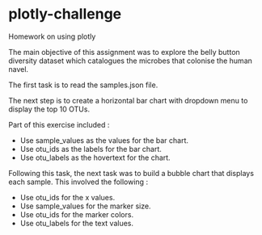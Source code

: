 # plotly-challenge
Homework on using plotly

The main objective of this assignment was to explore the belly button diversity dataset which catalogues the microbes that colonise the human navel. 

The first task is to read the samples.json file. 

The next step is to create a horizontal bar chart with dropdown menu to display the top 10 OTUs. 

Part of this exercise included : 
- Use sample_values as the values for the bar chart.
- Use otu_ids as the labels for the bar chart.
- Use otu_labels as the hovertext for the chart.


Following this task, the next task was to build a bubble chart that displays each sample.
This involved the following : 
- Use otu_ids for the x values.
- Use sample_values for the marker size.
- Use otu_ids for the marker colors.
- Use otu_labels for the text values.

